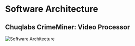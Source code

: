 # Software Architecture
## Chuqlabs CrimeMiner: Video Processor

![Software Architecture]([Design\resources\Architecture-1.jpg](https://github.com/jacobbishop1000/crime-video-processor/blob/Architecture-and-Domain-Model/Design/resources/Architecture-1.jpg))
